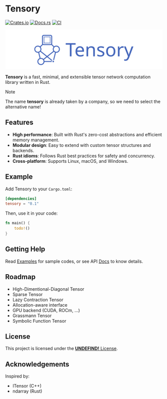 # Tensory

[![Crates.io](https://img.shields.io/crates/v/tensory.svg)](https://crates.io/crates/tensory) [![Docs.rs](https://docs.rs/tensory/badge.svg)](https://docs.rs/tensory) [![CI](https://github.com/todo-group/tensory/actions/workflows/ci.yml/badge.svg)](https://github.com/yourname/tensory/actions)

![Logo](assets/logo.svg)

**Tensory** is a fast, minimal, and extensible tensor network computation library written in Rust.

> [!NOTE]
> The name **tensory** is already taken by a company, so we need to select the alternative name!

## Features

- **High performance**: Built with Rust's zero-cost abstractions and efficient memory management.
- **Modular design**: Easy to extend with custom tensor structures and backends.
- **Rust idioms**: Follows Rust best practices for safety and concurrency.
- **Cross-platform**: Supports Linux, macOS, and Windows.

## Example

Add Tensory to your `Cargo.toml`:

```toml
[dependencies]
tensory = "0.1"
```

Then, use it in your code:

```rust
fn main() {
    todo!()
}
```

## Getting Help

Read [Examples](https://github.com/todo-group/tensory/example) for sample codes, or see API [Docs](https://docs.rs/tensory) to know details.

## Roadmap

- High-Dimentional-Diagonal Tensor
- Sparse Tensor
- Lazy Contraction Tensor
- Allocation-aware interface
- GPU backend (CUDA, ROCm, ...)
- Grassmann Tensor
- Symbolic Function Tensor

## License

This project is licensed under the [**UNDEFIND!** License](https://github.com/todo-group/tensory/LICENSE).

## Acknowledgements

Inspired by:

- ITensor (C++)
- ndarray (Rust)
